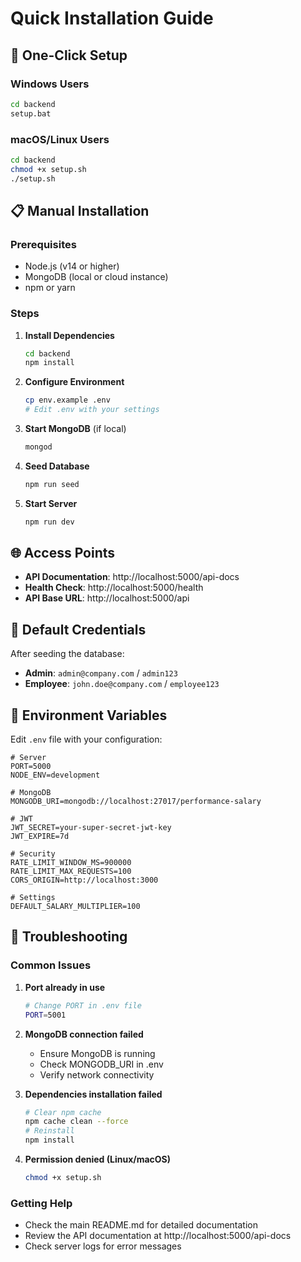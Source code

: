 # Quick Installation Guide

## 🚀 One-Click Setup

### Windows Users
```bash
cd backend
setup.bat
```

### macOS/Linux Users
```bash
cd backend
chmod +x setup.sh
./setup.sh
```

## 📋 Manual Installation

### Prerequisites
- Node.js (v14 or higher)
- MongoDB (local or cloud instance)
- npm or yarn

### Steps

1. **Install Dependencies**
   ```bash
   cd backend
   npm install
   ```

2. **Configure Environment**
   ```bash
   cp env.example .env
   # Edit .env with your settings
   ```

3. **Start MongoDB** (if local)
   ```bash
   mongod
   ```

4. **Seed Database**
   ```bash
   npm run seed
   ```

5. **Start Server**
   ```bash
   npm run dev
   ```

## 🌐 Access Points

- **API Documentation**: http://localhost:5000/api-docs
- **Health Check**: http://localhost:5000/health
- **API Base URL**: http://localhost:5000/api

## 🔑 Default Credentials

After seeding the database:
- **Admin**: `admin@company.com` / `admin123`
- **Employee**: `john.doe@company.com` / `employee123`

## 📝 Environment Variables

Edit `.env` file with your configuration:

```env
# Server
PORT=5000
NODE_ENV=development

# MongoDB
MONGODB_URI=mongodb://localhost:27017/performance-salary

# JWT
JWT_SECRET=your-super-secret-jwt-key
JWT_EXPIRE=7d

# Security
RATE_LIMIT_WINDOW_MS=900000
RATE_LIMIT_MAX_REQUESTS=100
CORS_ORIGIN=http://localhost:3000

# Settings
DEFAULT_SALARY_MULTIPLIER=100
```

## 🐛 Troubleshooting

### Common Issues

1. **Port already in use**
   ```bash
   # Change PORT in .env file
   PORT=5001
   ```

2. **MongoDB connection failed**
   - Ensure MongoDB is running
   - Check MONGODB_URI in .env
   - Verify network connectivity

3. **Dependencies installation failed**
   ```bash
   # Clear npm cache
   npm cache clean --force
   # Reinstall
   npm install
   ```

4. **Permission denied (Linux/macOS)**
   ```bash
   chmod +x setup.sh
   ```

### Getting Help

- Check the main README.md for detailed documentation
- Review the API documentation at http://localhost:5000/api-docs
- Check server logs for error messages 